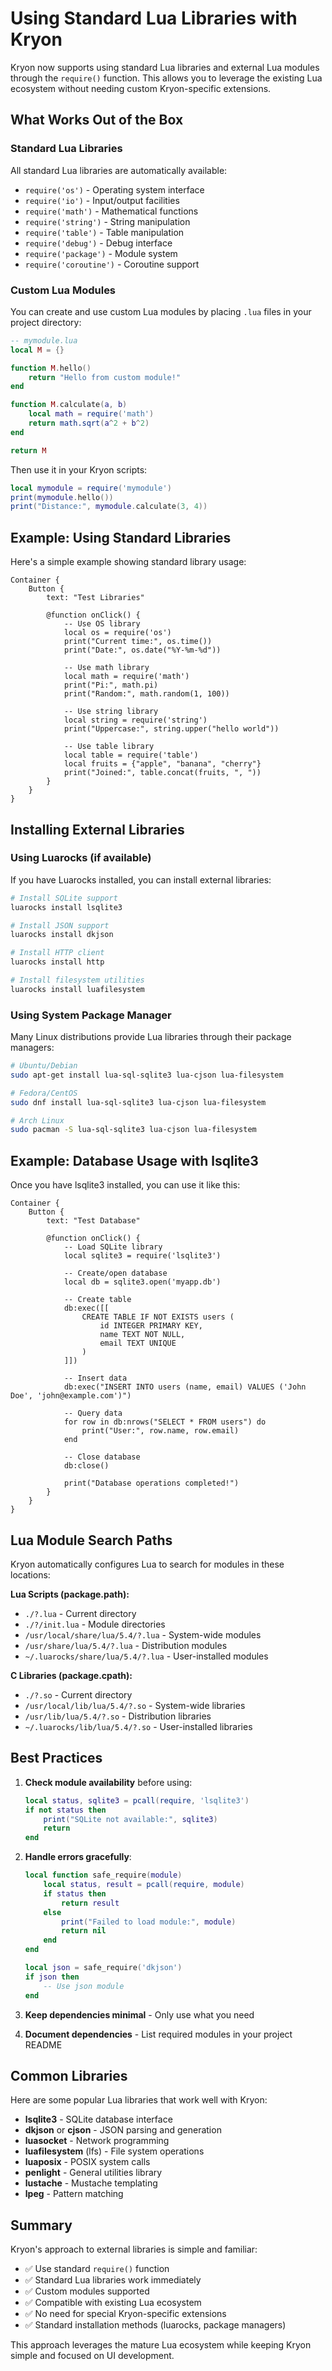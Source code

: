 # Using Standard Lua Libraries with Kryon

Kryon now supports using standard Lua libraries and external Lua modules through the `require()` function. This allows you to leverage the existing Lua ecosystem without needing custom Kryon-specific extensions.

## What Works Out of the Box

### Standard Lua Libraries

All standard Lua libraries are automatically available:

- `require('os')` - Operating system interface
- `require('io')` - Input/output facilities  
- `require('math')` - Mathematical functions
- `require('string')` - String manipulation
- `require('table')` - Table manipulation
- `require('debug')` - Debug interface
- `require('package')` - Module system
- `require('coroutine')` - Coroutine support

### Custom Lua Modules

You can create and use custom Lua modules by placing `.lua` files in your project directory:

```lua
-- mymodule.lua
local M = {}

function M.hello()
    return "Hello from custom module!"
end

function M.calculate(a, b)
    local math = require('math')
    return math.sqrt(a^2 + b^2)
end

return M
```

Then use it in your Kryon scripts:

```lua
local mymodule = require('mymodule')
print(mymodule.hello())
print("Distance:", mymodule.calculate(3, 4))
```

## Example: Using Standard Libraries

Here's a simple example showing standard library usage:

```kryon
Container {
    Button {
        text: "Test Libraries"
        
        @function onClick() {
            -- Use OS library
            local os = require('os')
            print("Current time:", os.time())
            print("Date:", os.date("%Y-%m-%d"))
            
            -- Use math library
            local math = require('math')
            print("Pi:", math.pi)
            print("Random:", math.random(1, 100))
            
            -- Use string library
            local string = require('string')
            print("Uppercase:", string.upper("hello world"))
            
            -- Use table library
            local table = require('table')
            local fruits = {"apple", "banana", "cherry"}
            print("Joined:", table.concat(fruits, ", "))
        }
    }
}
```

## Installing External Libraries

### Using Luarocks (if available)

If you have Luarocks installed, you can install external libraries:

```bash
# Install SQLite support
luarocks install lsqlite3

# Install JSON support  
luarocks install dkjson

# Install HTTP client
luarocks install http

# Install filesystem utilities
luarocks install luafilesystem
```

### Using System Package Manager

Many Linux distributions provide Lua libraries through their package managers:

```bash
# Ubuntu/Debian
sudo apt-get install lua-sql-sqlite3 lua-cjson lua-filesystem

# Fedora/CentOS
sudo dnf install lua-sql-sqlite3 lua-cjson lua-filesystem

# Arch Linux  
sudo pacman -S lua-sql-sqlite3 lua-cjson lua-filesystem
```

## Example: Database Usage with lsqlite3

Once you have lsqlite3 installed, you can use it like this:

```kryon
Container {
    Button {
        text: "Test Database"
        
        @function onClick() {
            -- Load SQLite library
            local sqlite3 = require('lsqlite3')
            
            -- Create/open database
            local db = sqlite3.open('myapp.db')
            
            -- Create table
            db:exec([[
                CREATE TABLE IF NOT EXISTS users (
                    id INTEGER PRIMARY KEY,
                    name TEXT NOT NULL,
                    email TEXT UNIQUE
                )
            ]])
            
            -- Insert data
            db:exec("INSERT INTO users (name, email) VALUES ('John Doe', 'john@example.com')")
            
            -- Query data
            for row in db:nrows("SELECT * FROM users") do
                print("User:", row.name, row.email)
            end
            
            -- Close database
            db:close()
            
            print("Database operations completed!")
        }
    }
}
```

## Lua Module Search Paths

Kryon automatically configures Lua to search for modules in these locations:

**Lua Scripts (package.path):**
- `./?.lua` - Current directory
- `./?/init.lua` - Module directories  
- `/usr/local/share/lua/5.4/?.lua` - System-wide modules
- `/usr/share/lua/5.4/?.lua` - Distribution modules
- `~/.luarocks/share/lua/5.4/?.lua` - User-installed modules

**C Libraries (package.cpath):**
- `./?.so` - Current directory
- `/usr/local/lib/lua/5.4/?.so` - System-wide libraries
- `/usr/lib/lua/5.4/?.so` - Distribution libraries  
- `~/.luarocks/lib/lua/5.4/?.so` - User-installed libraries

## Best Practices

1. **Check module availability** before using:
   ```lua
   local status, sqlite3 = pcall(require, 'lsqlite3')
   if not status then
       print("SQLite not available:", sqlite3)
       return
   end
   ```

2. **Handle errors gracefully**:
   ```lua
   local function safe_require(module)
       local status, result = pcall(require, module)
       if status then
           return result
       else
           print("Failed to load module:", module)
           return nil
       end
   end
   
   local json = safe_require('dkjson')
   if json then
       -- Use json module
   end
   ```

3. **Keep dependencies minimal** - Only use what you need

4. **Document dependencies** - List required modules in your project README

## Common Libraries

Here are some popular Lua libraries that work well with Kryon:

- **lsqlite3** - SQLite database interface
- **dkjson** or **cjson** - JSON parsing and generation  
- **luasocket** - Network programming
- **luafilesystem** (lfs) - File system operations
- **luaposix** - POSIX system calls
- **penlight** - General utilities library
- **lustache** - Mustache templating
- **lpeg** - Pattern matching

## Summary

Kryon's approach to external libraries is simple and familiar:

- ✅ Use standard `require()` function
- ✅ Standard Lua libraries work immediately  
- ✅ Custom modules supported
- ✅ Compatible with existing Lua ecosystem
- ✅ No need for special Kryon-specific extensions
- ✅ Standard installation methods (luarocks, package managers)

This approach leverages the mature Lua ecosystem while keeping Kryon simple and focused on UI development.